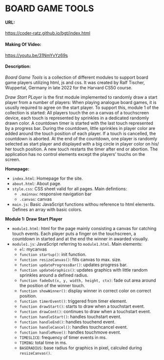 # BOARD GAME TOOLS
#### URL:
https://coder-ratz.github.io/bgt/index.html
#### Making Of Video:
https://youtu.be/31NmYvYz69s
#### Description:
*Board Game Tools* is a collection of different modules to support board game players utilizing html, js and css. It was created by Ralf Tischer, Wuppertal, Germany in late 2022 for the Harvard CS50 course.

*Draw Start PLayer* is the first module implemented to randomly draw a start player from a number of players: When playing analogue board games, it is ususlly required to agree on the start player. To support this, module 1 of the collection is started: All players touch the on a canvas of a touchscreen device, each touch is represented by sprinkles in a dedicated randomly drawn color. A countdown timer is started with the last touch represented by a progress bar. During the countdown, little sprinkles in player color are added around the touch position of each player. If a touch is cancelled, the countdown is aborted. At the end of the countdown, one player is randomly selected as start player and displayed with a big circle in player color on his/ her touch position. A new touch restarts the timer after end or abortion.
The application has no control elements except the players' touchs on the screen.

**Homepage:**
- `index.html`: Homepage for the site.
- `about.html`: About page.
- `style.css`: CSS sheet valid for all pages. Main defintions:
    -   `.mainnav`: responsive navigation bar
    -   `.canvas`: canvas
- `main.js`: Basic JavaScript functions withou reference to html elements. Defines an array with basic colors.

**Module 1: Draw Start Player**
- `module1.html`: html for the page mainly consisting a canvas for catching touch events. Each player puts a finger on the touchscreen, a countdown in started and at the end the winner in awarded visually.
- `module1.js`: JavaScript referring to `module1.html`. Main elements:
    - `el`: mycanvas
    - `function startup()`: init function.
    - `function resizeCanvas()`: fills canvas to max. size.
    - `function updateProgressBar()`: updates progress bar.
    - `function updateGraphics()`: updates graphics with little random sprinkles around a defined radius.
    - `function fadeOut(x, y, width, height, ctx)`: fade out area around the position of the winner touch.
    - `function showWinner()`: display winner in correct color on correct position.
    - `function timerEvent()`: triggered from timer element.
    - `function drawStart()`: starts to draw when a touchstart event.
    - `function drawCont()`: continues to draw when a touchstart event.
    - `function handleStart()`: handles touchstart event.
    - `function handleEnd()`: handles touchend event.
    - `function handleCancel()`: handles touchcancel event.
    - `function handleMove()`: handles touchmove event.
    - `TIMESLICE`: frequency of timer events in ms.
    - `TIMING`: total time in ms.
    - `BASERADIUS`: base radius for graphics in pixel, calculed during `resizeCanvas()`.

